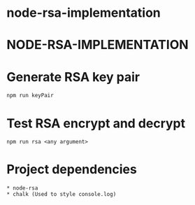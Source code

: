 # node-rsa-implementation

# NODE-RSA-IMPLEMENTATION

# Generate RSA key pair

    
    npm run keyPair
    

# Test RSA encrypt and decrypt

    
    npm run rsa <any argument>
    

# Project dependencies

    * node-rsa
    * chalk (Used to style console.log)